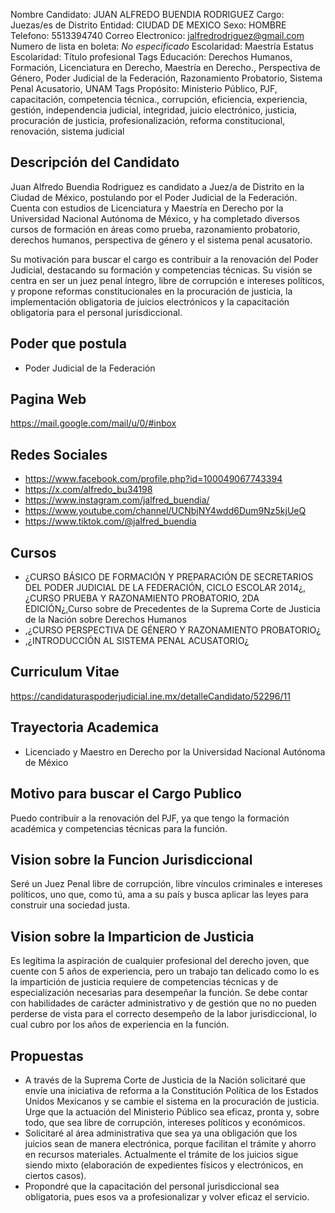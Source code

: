 Nombre Candidato: JUAN ALFREDO BUENDIA RODRIGUEZ
Cargo: Juezas/es de Distrito
Entidad: CIUDAD DE MEXICO
Sexo: HOMBRE
Telefono: 5513394740
Correo Electronico: jalfredrodriguez@gmail.com
Numero de lista en boleta: *No especificado*
Escolaridad: Maestría
Estatus Escolaridad: Título profesional
Tags Educación: Derechos Humanos, Formación, Licenciatura en Derecho, Maestría en Derecho., Perspectiva de Género, Poder Judicial de la Federación, Razonamiento Probatorio, Sistema Penal Acusatorio, UNAM
Tags Propósito: Ministerio Público, PJF, capacitación, competencia técnica., corrupción, eficiencia, experiencia, gestión, independencia judicial, integridad, juicio electrónico, justicia, procuración de justicia, profesionalización, reforma constitucional, renovación, sistema judicial


## Descripción del Candidato 

Juan Alfredo Buendia Rodriguez es candidato a Juez/a de Distrito en la Ciudad de México, postulando por el Poder Judicial de la Federación. Cuenta con estudios de Licenciatura y Maestría en Derecho por la Universidad Nacional Autónoma de México, y ha completado diversos cursos de formación en áreas como prueba, razonamiento probatorio, derechos humanos, perspectiva de género y el sistema penal acusatorio.

Su motivación para buscar el cargo es contribuir a la renovación del Poder Judicial, destacando su formación y competencias técnicas. Su visión se centra en ser un juez penal íntegro, libre de corrupción e intereses políticos, y propone reformas constitucionales en la procuración de justicia, la implementación obligatoria de juicios electrónicos y la capacitación obligatoria para el personal jurisdiccional.


## Poder que postula

- Poder Judicial de la Federación


## Pagina Web

https://mail.google.com/mail/u/0/#inbox


## Redes Sociales

- https://www.facebook.com/profile.php?id=100049067743394
- https://x.com/alfredo_bu34198
- https://www.instagram.com/jalfred_buendia/
- https://www.youtube.com/channel/UCNbjNY4wdd6Dum9Nz5kjUeQ
- https://www.tiktok.com/@jalfred_buendia


## Cursos

- ¿CURSO BÁSICO DE FORMACIÓN Y PREPARACIÓN DE SECRETARIOS DEL PODER JUDICIAL DE LA FEDERACIÓN, CICLO ESCOLAR 2014¿,¿CURSO PRUEBA Y RAZONAMIENTO PROBATORIO, 2DA EDICIÓN¿,Curso sobre de Precedentes de la Suprema Corte de Justicia de la Nación sobre Derechos Humanos
- ,¿CURSO PERSPECTIVA DE GÉNERO Y RAZONAMIENTO PROBATORIO¿
- ,¿INTRODUCCIÓN AL SISTEMA PENAL ACUSATORIO¿


## Curriculum Vitae

https://candidaturaspoderjudicial.ine.mx/detalleCandidato/52296/11


## Trayectoria Academica

- Licenciado y Maestro en Derecho por la Universidad Nacional Autónoma de México


## Motivo para buscar el Cargo Publico

Puedo contribuir a la renovación del PJF, ya que tengo la formación académica y competencias técnicas para la función.


## Vision sobre la Funcion Jurisdiccional

Seré un Juez Penal libre de corrupción, libre vínculos criminales e intereses políticos, uno que, como tú, ama a su país y busca aplicar las leyes para construir una sociedad justa.


## Vision sobre la Imparticion de Justicia

Es legítima la aspiración de cualquier profesional del derecho joven, que cuente con 5 años de experiencia, pero un trabajo tan delicado como lo es la impartición de justicia requiere de competencias técnicas y de especialización necesarias para desempeñar la función. Se debe contar con habilidades de carácter administrativo y de gestión que no no pueden perderse de vista para el correcto desempeño de la labor jurisdiccional, lo cual cubro por los años de experiencia en la función.


## Propuestas

- A través de la Suprema Corte de Justicia de la Nación solicitaré que envíe una iniciativa de reforma a la Constitución Política de los Estados Unidos Mexicanos y se cambie el sistema en la procuración de justicia. Urge que la actuación del Ministerio Público sea eficaz, pronta y, sobre todo, que sea libre de corrupción, intereses políticos y económicos.
- Solicitaré al área administrativa que sea ya una obligación que los juicios sean de manera electrónica, porque facilitan el trámite y ahorro en recursos materiales. Actualmente el trámite de los juicios sigue siendo mixto (elaboración de expedientes físicos y electrónicos, en ciertos casos).
- Propondré que la capacitación del personal jurisdiccional sea obligatoria, pues esos va a profesionalizar y volver eficaz el servicio.

